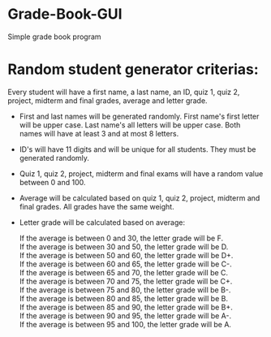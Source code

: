 # Grade-Book-GUI
Simple grade book program 

# Random student generator criterias:

Every student will have a first name, a last name, an ID, quiz 1, quiz 2, project, midterm and final grades, average and letter grade.

- First and last names will be generated randomly. First name's first letter will be upper case. Last name's all letters will be upper       case. Both names will have at least 3 and at most 8 letters.

- ID's will have 11 digits and will be unique for all students. They must be generated randomly.

- Quiz 1, quiz 2, project, midterm and final exams will have a random value between 0 and 100.

- Average will be calculated based on quiz 1, quiz 2, project, midterm and final grades. All grades have the same weight.

- Letter grade will be calculated based on average:
   
   If the average is between 0 and 30, the letter grade will be F.  
   If the average is between 30 and 50, the letter grade will be D.  
   If the average is between 50 and 60, the letter grade will be D+.  
   If the average is between 60 and 65, the letter grade will be C-.   
   If the average is between 65 and 70, the letter grade will be C.   
   If the average is between 70 and 75, the letter grade will be C+.   
   If the average is between 75 and 80, the letter grade will be B-.   
   If the average is between 80 and 85, the letter grade will be B.   
   If the average is between 85 and 90, the letter grade will be B+.   
   If the average is between 90 and 95, the letter grade will be A-.   
   If the average is between 95 and 100, the letter grade will be A.  
